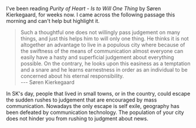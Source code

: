 I've been reading _Purity of Heart - Is to Will One Thing_ by  Søren Kierkegaard, for weeks now.  I came across the following passage this morning and can't help but highlight it. 

> Such a thoughtful one does not willingly pass judgement on many things, and just this helps him to will only one thing.  He thinks it is not altogether an advantage to live in a populous city where because of the swiftness of the means of communication almost everyone can easily have a hasty and superficial judgement about everything possible.  On the contrary, he looks upon this easiness as a temptation and a snare and he learns earnestness in order as an individual to be concerned about his eternal responsibility.  
--- Søren Kierkegaard

In SK's day, people that lived in small towns, or in the country, could escape the sudden rushes to judgement that are encouraged by mass communication.  Nowadays the only escape is self exile, geography has been defeated by communication technology.  The population of your city does not hinder you from rushing to judgment about news.
